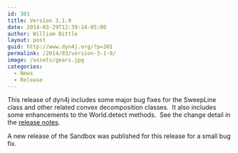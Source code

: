 ```yaml
---
id: 301
title: Version 3.1.9
date: 2014-03-29T12:39:14-05:00
author: William Bittle
layout: post
guid: http://www.dyn4j.org/?p=301
permalink: /2014/03/version-3-1-9/
image: /assets/gears.jpg
categories:
  - News
  - Release
---
```

This release of dyn4j includes some major bug fixes for the SweepLine class and other related convex decomposition classes.  It also includes some enhancements to the World.detect methods.  See the change detail in the <a title="Release Notes" href="https://github.com/dyn4j/dyn4j/blob/master/RELEASE-NOTES.md">release notes</a>.

A new release of the Sandbox was published for this release for a small bug fix.